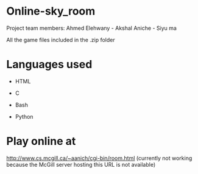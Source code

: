 # Online-sky_room
Project team members: Ahmed Elehwany - Akshal Aniche - Siyu ma

All the game files included in the .zip folder

# Languages used 

* HTML

* C

* Bash

* Python

# Play online at

http://www.cs.mcgill.ca/~aanich/cgi-bin/room.html  (currently not working because the McGill server hosting this URL is not available)


